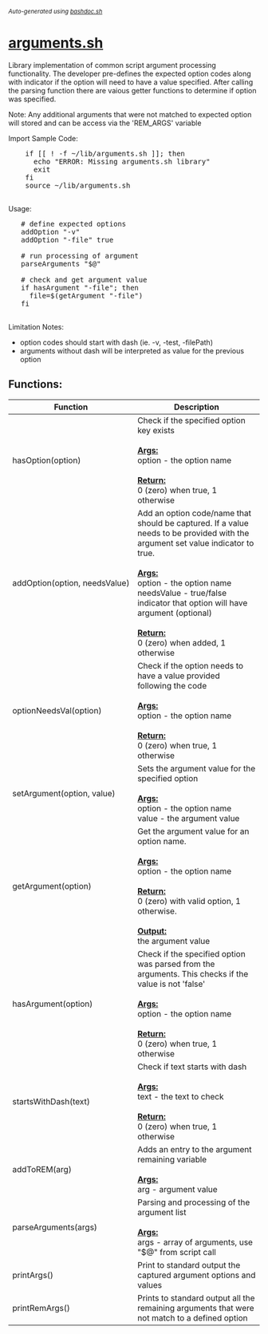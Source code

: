 <small><i>Auto-generated using [bashdoc.sh](https://github.com/alejandro-godinez/UsefulScripts/blob/trunk/bashdoc/bashdoc.sh)</i></small>
# [arguments.sh](.././linux/lib/arguments.sh)

Library implementation of common script argument processing functionality. The
developer pre-defines the expected option codes along with indicator if the
option will need to have a value specified. After calling the parsing function
there are vaious getter functions to determine if option was specified.

Note: Any additional arguments that were not matched to expected option will
stored and can be access via the 'REM_ARGS' variable


Import Sample Code:
  <pre>
    if [[ ! -f ~/lib/arguments.sh ]]; then
      echo "ERROR: Missing arguments.sh library"
      exit
    fi
    source ~/lib/arguments.sh
  </pre>
 
Usage:
 <pre>
   # define expected options
   addOption "-v"
   addOption "-file" true

   # run processing of argument
   parseArguments "$@"

   # check and get argument value
   if hasArgument "-file"; then
     file=$(getArgument "-file")
   fi
 </pre>

Limitation Notes:
- option codes should start with dash (ie. -v, -test, -filePath)
- arguments without dash will be interpreted as value for the previous option


## Functions:
| Function | Description |
|----------|-------------|
| hasOption(option) | Check if the specified option key exists    <br><br><u><b>Args:</b></u><br>option - the option name  <br><br><u><b>Return:</b></u><br>0 (zero) when true, 1 otherwise  <br> |
| addOption(option,&nbsp;needsValue) | Add an option code/name that should be captured. If a value needs to be  provided with the argument set value indicator to true.    <br><br><u><b>Args:</b></u><br>option - the option name  <br>needsValue - true/false indicator that option will have argument (optional)  <br><br><u><b>Return:</b></u><br>0 (zero) when added, 1 otherwise  <br> |
| optionNeedsVal(option) | Check if the option needs to have a value provided following the code    <br><br><u><b>Args:</b></u><br>option - the option name  <br><br><u><b>Return:</b></u><br>0 (zero) when true, 1 otherwise  <br> |
| setArgument(option,&nbsp;value) | Sets the argument value for the specified option    <br><br><u><b>Args:</b></u><br>option - the option name  <br>value - the argument value  <br> |
| getArgument(option) | Get the argument value for an option name.    <br><br><u><b>Args:</b></u><br>option - the option name  <br><br><u><b>Return:</b></u><br>0 (zero) with valid option, 1 otherwise.  <br><br><u><b>Output:</b></u><br>the argument value  <br> |
| hasArgument(option) | Check if the specified option was parsed from the arguments.  This checks if the value is not 'false'    <br><br><u><b>Args:</b></u><br>option - the option name  <br><br><u><b>Return:</b></u><br>0 (zero) when true, 1 otherwise  <br> |
| startsWithDash(text) | Check if text starts with dash    <br><br><u><b>Args:</b></u><br>text - the text to check  <br><br><u><b>Return:</b></u><br>0 (zero) when true, 1 otherwise  <br> |
| addToREM(arg) | Adds an entry to the argument remaining variable    <br><br><u><b>Args:</b></u><br>arg - argument value  <br> |
| parseArguments(args) | Parsing and processing of the argument list    <br><br><u><b>Args:</b></u><br>args - array of arguments, use "$@" from script call  <br> |
| printArgs() | Print to standard output the captured argument options and values   |
| printRemArgs() | Prints to standard output all the remaining arguments that were not match to a defined option   |
